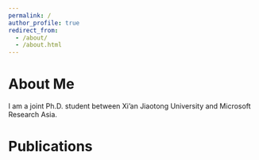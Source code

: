 ```yaml
---
permalink: /
author_profile: true
redirect_from: 
  - /about/
  - /about.html
---
```


<span class='anchor' id='about-me'></span>

About Me
======
I am a joint Ph.D. student between Xi’an Jiaotong University and Microsoft Research Asia.

<span class='anchor' id='publications'></span>

Publications
======
